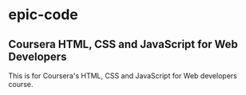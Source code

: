 # epic-code
<h2>Coursera HTML, CSS and JavaScript for Web Developers</h2>
This is for Coursera's HTML, CSS and JavaScript for Web developers course.
